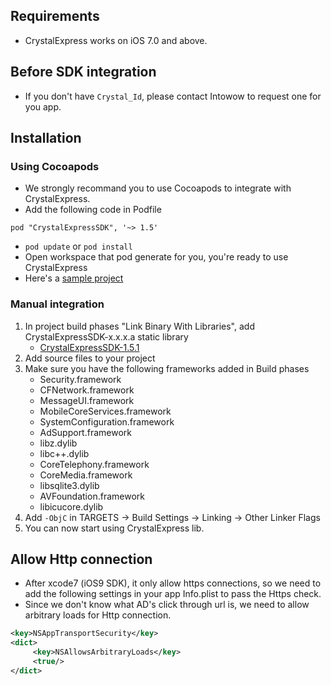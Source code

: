## Requirements
- CrystalExpress works on iOS 7.0 and above.

## Before SDK integration
- If you don't have `Crystal_Id`, please contact Intowow to request one for you app.

## Installation
### Using Cocoapods
- We strongly recommand you to use Cocoapods to integrate with CrystalExpress.
- Add the following code in Podfile
```
pod "CrystalExpressSDK", '~> 1.5'
```
- `pod update` or `pod install`
- Open workspace that pod generate for you, you're ready to use CrystalExpress
- Here's a [sample project](https://github.com/ytli1204/CrystalExpressSample)

### Manual integration
1. In project build phases "Link Binary With Libraries", add CrystalExpressSDK-x.x.x.a static library
    - [CrystalExpressSDK-1.5.1](https://s3-ap-northeast-1.amazonaws.com/intowow/ios/Manual/CrystalExpressSDK-1.5.1.zip)
2. Add source files to your project
3. Make sure you have the following frameworks added in Build phases
    - Security.framework
    - CFNetwork.framework
    - MessageUI.framework
    - MobileCoreServices.framework
    - SystemConfiguration.framework
    - AdSupport.framework
    - libz.dylib
    - libc++.dylib
    - CoreTelephony.framework
    - CoreMedia.framework
    - libsqlite3.dylib
    - AVFoundation.framework
    - libicucore.dylib
4. Add `-ObjC` in TARGETS -> Build Settings -> Linking -> Other Linker Flags
5. You can now start using CrystalExpress lib.

## Allow Http connection
- After xcode7 (iOS9 SDK), it only allow https connections, so we need to add the following settings in your app Info.plist to pass the Https check.
- Since we don't know what AD's click through url is, we need to allow arbitrary loads for Http connection.
```xml
<key>NSAppTransportSecurity</key>
<dict>
     <key>NSAllowsArbitraryLoads</key>
     <true/>
</dict>
```
